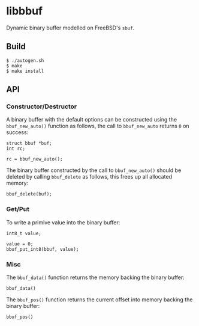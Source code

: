 # libbbuf

Dynamic binary buffer modelled on FreeBSD's `sbuf`. 

## Build

```
$ ./autogen.sh
$ make
$ make install
```

## API

### Constructor/Destructor

A binary buffer with the default options can be constructed using the `bbuf_new_auto()` function as follows, the call to `bbuf_new_auto` returns `0` on success:

```
struct bbuf *buf;
int rc;

rc = bbuf_new_auto();
```

The binary buffer constructed by the call to `bbuf_new_auto()` should be deleted by calling `bbuf_delete` as follows, this frees up all allocated memory: 

```
bbuf_delete(buf);
```
### Get/Put

To write a primive value into the binary buffer:

```
int8_t value;

value = 0;
bbuf_put_int8(bbuf, value);
```

### Misc

The `bbuf_data()` function returns the memory backing the binary buffer:

`bbuf_data()`

The `bbuf_pos()` function returns the current offset into memory backing the binary buffer:

`bbuf_pos()`
